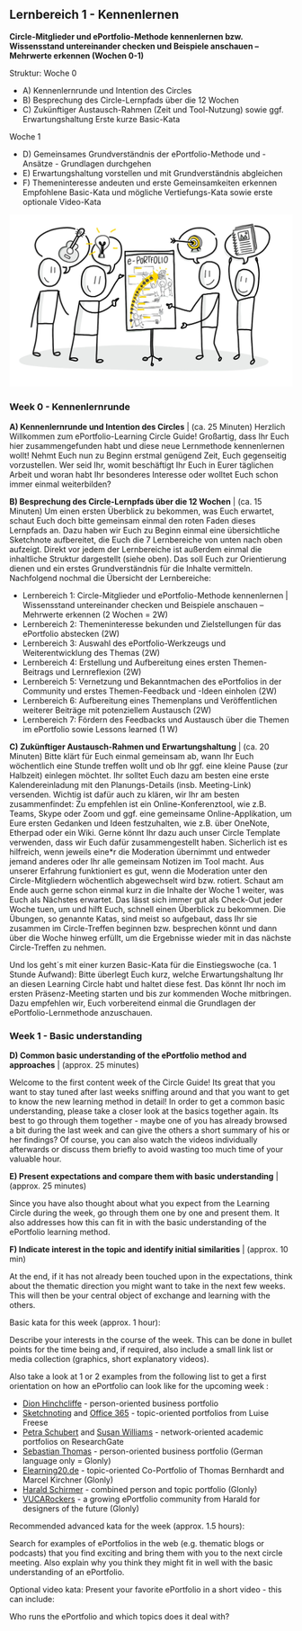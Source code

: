 ## Lernbereich 1 - Kennenlernen
**Circle-Mitglieder und ePortfolio-Methode kennenlernen bzw. Wissensstand untereinander checken und Beispiele anschauen – Mehrwerte erkennen 
(Wochen 0-1)**

Struktur:
Woche 0
- A) Kennenlernrunde und Intention des Circles
- B) Besprechung des Circle-Lernpfads über die 12 Wochen
- C) Zukünftiger Austausch-Rahmen (Zeit und Tool-Nutzung) sowie ggf. Erwartungshaltung
Erste kurze Basic-Kata

Woche 1
- D) Gemeinsames Grundverständnis der ePortfolio-Methode und -Ansätze - Grundlagen durchgehen
- E) Erwartungshaltung vorstellen und mit Grundverständnis abgleichen
- F) Themeninteresse andeuten und erste Gemeinsamkeiten erkennen
Empfohlene Basic-Kata und mögliche Vertiefungs-Kata sowie erste optionale Video-Kata

![Sketchnote "Gemeinsamer Einstieg in den ePortfolio Cicle Guide" von Katrin Mäntele [@kleinerw4hnsinn](https://twitter.com/kleinerw4hnsinn) (CC BY)](./images/image8.jpeg)

### Week 0 - Kennenlernrunde

**A) Kennenlernrunde und Intention des Circles** | (ca. 25 Minuten)
Herzlich Willkommen zum ePortfolio-Learning Circle Guide!
Großartig, dass Ihr Euch hier zusammengefunden habt und diese neue Lernmethode kennenlernen wollt! Nehmt Euch nun zu Beginn erstmal genügend Zeit, Euch gegenseitig vorzustellen. Wer seid Ihr, womit beschäftigt Ihr Euch in Eurer täglichen Arbeit und woran habt Ihr besonderes Interesse oder wolltet Euch schon immer einmal weiterbilden?

**B) Besprechung des Circle-Lernpfads über die 12 Wochen** | (ca. 15 Minuten)
Um einen ersten Überblick zu bekommen, was Euch erwartet, schaut Euch doch bitte gemeinsam einmal den roten Faden dieses Lernpfads an. Dazu haben wir Euch zu Beginn einmal eine übersichtliche Sketchnote aufbereitet, die Euch die 7 Lernbereiche von unten nach oben aufzeigt. Direkt vor jedem der Lernbereiche ist außerdem einmal die inhaltliche Struktur dargestellt (siehe oben). Das soll Euch zur Orientierung dienen und ein erstes Grundverständnis für die Inhalte vermitteln. Nachfolgend nochmal die Übersicht der Lernbereiche:

- Lernbereich 1: Circle-Mitglieder und ePortfolio-Methode kennenlernen | Wissensstand untereinander checken und Beispiele anschauen – Mehrwerte erkennen (2 Wochen = 2W)
- Lernbereich 2: Themeninteresse bekunden und Zielstellungen für das ePortfolio abstecken (2W)
- Lernbereich 3: Auswahl des ePortfolio-Werkzeugs und Weiterentwicklung des Themas (2W)
- Lernbereich 4: Erstellung und Aufbereitung eines ersten Themen-Beitrags und Lernreflexion (2W)
- Lernbereich 5: Vernetzung und Bekanntmachen des ePortfolios in der Community und erstes Themen-Feedback und -Ideen einholen (2W)
- Lernbereich 6: Aufbereitung eines Themenplans und Veröffentlichen weiterer Beiträge mit potenziellem Austausch (2W)
- Lernbereich 7: Fördern des Feedbacks und Austausch über die Themen im ePortfolio sowie Lessons learned (1 W)


**C) Zukünftiger Austausch-Rahmen und Erwartungshaltung** | (ca. 20 Minuten)
Bitte klärt für Euch einmal gemeinsam ab, wann Ihr Euch wöchentlich eine Stunde treffen wollt und ob Ihr ggf. eine kleine Pause (zur Halbzeit) einlegen möchtet. Ihr solltet Euch dazu am besten eine erste Kalendereinladung mit den Planungs-Details (insb. Meeting-Link) versenden. 
Wichtig ist dafür auch zu klären, wir Ihr am besten zusammenfindet: 
Zu empfehlen ist ein Online-Konferenztool, wie z.B. Teams, Skype oder Zoom und ggf. eine gemeinsame Online-Applikation, um Eure ersten Gedanken und Ideen festzuhalten, wie z.B. über OneNote, Etherpad oder ein Wiki. Gerne könnt Ihr dazu auch unser Circle Template verwenden, dass wir Euch dafür zusammengestellt haben.
Sicherlich ist es hilfreich, wenn jeweils eine\*r die Moderation übernimmt und entweder jemand anderes oder Ihr alle gemeinsam Notizen im Tool macht. Aus unserer Erfahrung funktioniert es gut, wenn die Moderation unter den Circle-Mitgliedern wöchentlich abgewechselt wird bzw. rotiert.
Schaut am Ende auch gerne schon einmal kurz in die Inhalte der Woche 1 weiter, was Euch als Nächstes erwartet. Das lässt sich immer gut als Check-Out jeder Woche tuen, um und hilft Euch, schnell einen Überblick zu bekommen. Die Übungen, so genannte Katas, sind meist so aufgebaut, dass Ihr sie zusammen im Circle-Treffen beginnen bzw. besprechen könnt und dann über die Woche hinweg erfüllt, um die Ergebnisse wieder mit in das nächste Circle-Treffen zu nehmen.

Und los geht´s mit einer kurzen Basic-Kata für die Einstiegswoche (ca. 1 Stunde Aufwand):
Bitte überlegt Euch kurz, welche Erwartungshaltung Ihr an diesen Learning Circle habt und haltet diese fest. Das könnt Ihr noch im ersten Präsenz-Meeting starten und bis zur kommenden Woche mitbringen. Dazu empfehlen wir, Euch vorbereitend einmal die Grundlagen der ePortfolio-Lernmethode anzuschauen.


### Week 1 - Basic understanding

**D) Common basic understanding of the ePortfolio method and approaches** | (approx. 25 minutes)

Welcome to the first content week of the Circle Guide! Its great that
you want to stay tuned after last weeks sniffing around and that you
want to get to know the new learning method in detail! In order to get a
common basic understanding, please take a closer look at the basics
together again. Its best to go through them together - maybe one of
you has already browsed a bit during the last week and can give the
others a short summary of his or her findings? Of course, you can also
watch the videos individually afterwards or discuss them briefly to
avoid wasting too much time of your valuable hour.

**E) Present expectations and compare them with basic understanding** | (approx. 25 minutes)

Since you have also thought about what you expect from the Learning
Circle during the week, go through them one by one and present them. It
also addresses how this can fit in with the basic understanding of the
ePortfolio learning method.

**F) Indicate interest in the topic and identify initial similarities** | (approx. 10 min)

At the end, if it has not already been touched upon in the expectations,
think about the thematic direction you might want to take in the next
few weeks. This will then be your central object of exchange and
learning with the others.

Basic kata for this week (approx. 1 hour):

Describe your interests in the course of the week. This can be done in
bullet points for the time being and, if required, also include a small
link list or media collection (graphics, short explanatory videos).

Also take a look at 1 or 2 examples from the following list to get a first orientation on how an ePortfolio can look like for the upcoming week :

- [Dion Hinchcliffe](https://dionhinchcliffe.com/) - person-oriented
business portfolio
- [Sketchnoting](https://raeuberleiterin.de/) and [Office 365](https://medium.com/@LuiseFreese) - topic-oriented portfolios from
Luise Freese
- [Petra Schubert](https://www.researchgate.net/profile/Petra_Schubert)
and [Susan Williams](https://www.researchgate.net/profile/Susan_Williams14) -
network-oriented academic portfolios on ResearchGate
- [Sebastian Thomas](http://sebastian-thomas.de/) - person-oriented
business portfolio (German language only = Glonly)
- [Elearning20.de](http://www.elearning2null.de/) - topic-oriented
Co-Portfolio of Thomas Bernhardt and Marcel Kirchner (Glonly)
- [Harald Schirmer](https://harald-schirmer.de/) - combined person and
topic portfolio (Glonly)
- [VUCARockers](https://harald-schirmer.de/vucarockers-members/) - a
growing ePortfolio community from Harald for designers of the future
(Glonly)

Recommended advanced kata for the week (approx. 1.5 hours):

Search for examples of ePortfolios in the web (e.g. thematic blogs or
podcasts) that you find exciting and bring them with you to the next
circle meeting. Also explain why you think they might fit in well with
the basic understanding of an ePortfolio.

Optional video kata: Present your favorite ePortfolio in a short video - this can include:

Who runs the ePortfolio and which topics does it deal with?
